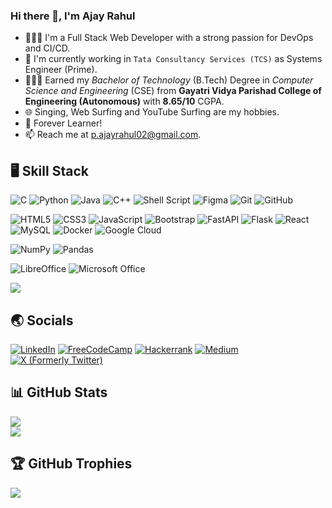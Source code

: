 ### Hi there 👋, I'm Ajay Rahul

- 👨🏻‍💻 I'm a Full Stack Web Developer with a strong passion for DevOps and CI/CD.
- 🔭 I'm currently working in `Tata Consultancy Services (TCS)` as Systems Engineer (Prime).
- 👨🏻‍🎓 Earned my *Bachelor of Technology* (B.Tech) Degree in *Computer Science and Engineering* (CSE) from **Gayatri Vidya Parishad College of Engineering (Autonomous)** with **8.65/10** CGPA.
- 🌐 Singing, Web Surfing and YouTube Surfing are my hobbies.
- 🌱 Forever Learner!
- 📫 Reach me at p.ajayrahul02@gmail.com.

## 🖥️ Skill Stack

![C](https://img.shields.io/badge/c-%2300599C.svg?style=for-the-badge&logo=c&logoColor=white)
![Python](https://img.shields.io/badge/python-3670A0?style=for-the-badge&logo=python&logoColor=ffdd54)
![Java](https://img.shields.io/badge/java-%23ED8B00.svg?style=for-the-badge&logo=openjdk&logoColor=white)
![C++](https://img.shields.io/badge/c++-%2300599C.svg?style=for-the-badge&logo=c%2B%2B&logoColor=white)
![Shell Script](https://img.shields.io/badge/shell_script-%23121011.svg?style=for-the-badge&logo=gnu-bash&logoColor=white)
![Figma](https://img.shields.io/badge/figma-%23A25AFF.svg?style=for-the-badge&logo=figma&logoColor=white)
![Git](https://img.shields.io/badge/git-%23F05033.svg?style=for-the-badge&logo=git&logoColor=white)
![GitHub](https://img.shields.io/badge/github-%23121011.svg?style=for-the-badge&logo=github&logoColor=white)

![HTML5](https://img.shields.io/badge/html5-%23E34F26.svg?style=for-the-badge&logo=html5&logoColor=white)
![CSS3](https://img.shields.io/badge/css3-%231572B6.svg?style=for-the-badge&logo=css3&logoColor=white)
![JavaScript](https://img.shields.io/badge/javascript-%23323330.svg?style=for-the-badge&logo=javascript&logoColor=%23F7DF1E)
![Bootstrap](https://img.shields.io/badge/bootstrap-%238511FA.svg?style=for-the-badge&logo=bootstrap&logoColor=white)
![FastAPI](https://img.shields.io/badge/FastAPI-005571?style=for-the-badge&logo=fastapi)
![Flask](https://img.shields.io/badge/flask-%23000.svg?style=for-the-badge&logo=flask&logoColor=white)
![React](https://img.shields.io/badge/react-%2320232a.svg?style=for-the-badge&logo=react&logoColor=%2361DAFB)
![MySQL](https://img.shields.io/badge/mysql-%2300f.svg?style=for-the-badge&logo=mysql&logoColor=white)
![Docker](https://img.shields.io/badge/docker-%230db7ed.svg?style=for-the-badge&logo=docker&logoColor=white)
![Google Cloud](https://img.shields.io/badge/GoogleCloud-%234285F4.svg?style=for-the-badge&logo=google-cloud&logoColor=white)

![NumPy](https://img.shields.io/badge/numpy-%23013243.svg?style=for-the-badge&logo=numpy&logoColor=white)
![Pandas](https://img.shields.io/badge/pandas-%23150458.svg?style=for-the-badge&logo=pandas&logoColor=white)

![LibreOffice](https://img.shields.io/badge/LibreOffice-%2318A303?style=for-the-badge&logo=LibreOffice&logoColor=white)
![Microsoft Office](https://img.shields.io/badge/Microsoft_Office-D83B01?style=for-the-badge&logo=microsoft-office&logoColor=white)

![](https://github-readme-stats.vercel.app/api/top-langs/?username=AjayRahul1&theme=radical&hide_border=false&include_all_commits=true&count_private=true&layout=compact)

## 🌏 Socials

[![LinkedIn](https://img.shields.io/badge/linkedin-%230077B5.svg?style=for-the-badge&logo=linkedin&logoColor=white)](https://www.linkedin.com/in/ajayrahulprasadp)
[![FreeCodeCamp](https://img.shields.io/badge/Freecodecamp-%23123.svg?&style=for-the-badge&logo=freecodecamp&logoColor=green)](https://www.freecodecamp.org/AjayRahul1)
[![Hackerrank](https://img.shields.io/badge/-Hackerrank-2EC866?style=for-the-badge&logo=HackerRank&logoColor=white)](https://www.hackerrank.com/profile/AjayRahul1)
[![Medium](https://img.shields.io/badge/Medium-12100E?style=for-the-badge&logo=medium&logoColor=white)](https://medium.com/@AjayRahul1)
[![X (Formerly Twitter)](https://img.shields.io/badge/X-%23000000.svg?style=for-the-badge&logo=X&logoColor=white)](https://twitter.com/comrade_rahul_1)

## 📊 GitHub Stats

![](https://github-readme-stats.vercel.app/api?username=AjayRahul1&theme=radical&hide_border=false&include_all_commits=true&count_private=true)<br/>
![](https://github-readme-streak-stats.herokuapp.com/?user=AjayRahul1&theme=radical&hide_border=false)<br/>

## 🏆 GitHub Trophies

![](https://github-profile-trophy.vercel.app/?username=Ajayp111&theme=radical&no-frame=false&no-bg=true&margin-w=4)

<!--
**AjayRahul1/AjayRahul1** is a ✨ _special_ ✨ repository because its `README.md` (this file) appears on your GitHub profile.

Here are some ideas to get you started:

- 🔭 I’m currently working on ...
- 🌱 I’m currently learning ...
- 👯 I’m looking to collaborate on ...
- 🤔 I’m looking for help with ...
- 💬 Ask me about ...
- 📫 How to reach me: ...
- 😄 Pronouns: ...
- ⚡ Fun fact: ...
-->
